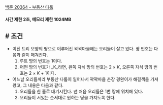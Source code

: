 
[백준 20364 - 부동산 다툼](https://www.acmicpc.net/problem/20364)

#### **시간 제한 2초, 메모리 제한 1024MB**

## **# 조건**

- 이진 트리 모양의 땅으로 이루어진 꽉꽉마을에는 오리들이 살고 있다. 땅 번호는 다음과 같이 매겨진다.
	1. 루트 땅의 번호는 1이다.
	2. 어떤 땅의 번호가 _K_라면, 왼쪽 자식 땅의 번호는 2 × _K_, 오른쪽 자식 땅의 번호는 2 × _K_ + 1이다.
- 어느날 오리들끼리 부동산 다툼이 일어나서 꽉꽉마을 촌장 경완이가 해결책을 가져왔고, 그 내용은 다음과 같다.
	1. 오리들을 한 줄로 대기시킨다. 맨 처음 오리들은 1번 땅에 위치해 있다.
	2. 오리들이 서있는 순서대로 원하는 땅을 가지도록 한다.